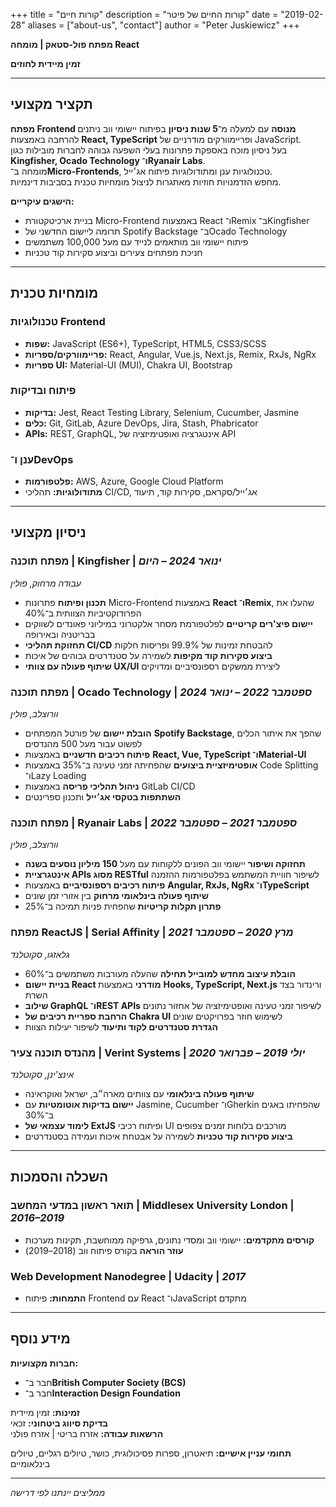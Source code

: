 +++
title = "קורות חיים"
description = "קורות החיים של פיטר"
date = "2019-02-28"
aliases = ["about-us", "contact"]
author = "Peter Juskiewicz"
+++

**מפתח פול-סטאק | מומחה React**

**זמין מיידית לחוזים**

---

## תקציר מקצועי

**מפתח Frontend מנוסה** עם למעלה מ־**5 שנות ניסיון** בפיתוח יישומי ווב ניתנים להרחבה באמצעות **React, TypeScript** ופריימוורקים מודרניים של JavaScript.  
בעל ניסיון מוכח באספקת פתרונות בעלי השפעה גבוהה לחברות מובילות כגון **Kingfisher, Ocado Technology ו־Ryanair Labs**.  
מומחה ב־**Micro-Frontends**, טכנולוגיות ענן ומתודולוגיות פיתוח אג׳ייל.  
מחפש הזדמנויות חוזיות מאתגרות לניצול מומחיות טכנית בסביבות דינמיות.

**הישגים עיקריים:**

- בניית ארכיטקטורת Micro-Frontend באמצעות React ו־Remix ב־Kingfisher
- תרומה ליישום החדשני של Spotify Backstage ב־Ocado Technology
- פיתוח יישומי ווב מותאמים לנייד עם מעל 100,000 משתמשים
- חניכת מפתחים צעירים וביצוע סקירות קוד טכניות

---

## מומחיות טכנית

### טכנולוגיות Frontend

- **שפות:** JavaScript (ES6+), TypeScript, HTML5, CSS3/SCSS
- **פריימוורקים/ספריות:** React, Angular, Vue.js, Next.js, Remix, RxJs, NgRx
- **ספריות UI:** Material-UI (MUI), Chakra UI, Bootstrap

### פיתוח ובדיקות

- **בדיקות:** Jest, React Testing Library, Selenium, Cucumber, Jasmine
- **כלים:** Git, GitLab, Azure DevOps, Jira, Stash, Phabricator
- **APIs:** REST, GraphQL, אינטגרציה ואופטימיזציה של API

### ענן ו־DevOps

- **פלטפורמות:** AWS, Azure, Google Cloud Platform
- **מתודולוגיות:** תהליכי CI/CD, אג׳ייל/סקראם, סקירות קוד, תיעוד

---

## ניסיון מקצועי

### מפתח תוכנה | **Kingfisher** | _ינואר 2024 – היום_

_עבודה מרחוק, פולין_

- **תכנון ופיתוח** פתרונות Micro-Frontend באמצעות **React ו־Remix**, שהעלו את הפרודוקטיביות הצוותית ב־40%
- **יישום פיצ'רים קריטיים** לפלטפורמת מסחר אלקטרוני במיליוני פאונדים לשווקים בבריטניה ובאירופה
- **תחזוקת תהליכי CI/CD** להבטחת זמינות של 99.9% ופריסות חלקות
- **ביצוע סקירות קוד מקיפות** לשמירה על סטנדרטים גבוהים של איכות
- **שיתוף פעולה עם צוותי UX/UI** ליצירת ממשקים רספונסיביים ומדויקים

### מפתח תוכנה | **Ocado Technology** | _ספטמבר 2022 – ינואר 2024_

_וורוצלב, פולין_

- **הובלת יישום** של פורטל המפתחים **Spotify Backstage**, שהפך את איתור הכלים לפשוט עבור מעל 500 מהנדסים
- **פיתוח רכיבים חדשניים** באמצעות **React, Vue, TypeScript ו־Material-UI**
- **אופטימיזציית ביצועים** שהפחיתה זמני טעינה ב־35% באמצעות Code Splitting ו־Lazy Loading
- **ניהול תהליכי פריסה** באמצעות GitLab CI/CD
- **השתתפות בטקסי אג׳ייל** ותכנון ספרינטים

### מפתח תוכנה | **Ryanair Labs** | _ספטמבר 2021 – ספטמבר 2022_

_וורוצלב, פולין_

- **תחזוקה ושיפור** יישומי ווב הפונים ללקוחות עם מעל **150 מיליון נוסעים בשנה**
- **אינטגרציית APIs מסוג RESTful** לשיפור חוויית המשתמש בפלטפורמות ההזמנה
- **פיתוח רכיבים רספונסיביים** באמצעות **Angular, RxJs, NgRx ו־TypeScript**
- **שיתוף פעולה בינלאומי מרחוק** בין אזורי זמן שונים
- **פתרון תקלות קריטיות** שהפחית פניות תמיכה ב־25%

### מפתח ReactJS | **Serial Affinity** | _מרץ 2020 – ספטמבר 2021_

_גלאזגו, סקוטלנד_

- **הובלת עיצוב מחדש למובייל תחילה** שהעלה מעורבות משתמשים ב־60%
- **בניית יישום React מודרני** באמצעות **Hooks, TypeScript, Next.js** ורינדור בצד השרת
- **שילוב GraphQL ו־REST APIs** לשיפור זמני טעינה ואופטימיזציה של אחזור נתונים
- **הרחבת ספריית רכיבים של Chakra UI** לשימוש חוזר בפרויקטים שונים
- **הגדרת סטנדרטים לקוד ותיעוד** לשיפור יעילות הצוות

### מהנדס תוכנה צעיר | **Verint Systems** | _יולי 2019 – פברואר 2020_

_אינצ'ינן, סקוטלנד_

- **שיתוף פעולה בינלאומי** עם צוותים מארה״ב, ישראל ואוקראינה
- **יישום בדיקות אוטומטיות** עם Jasmine, Cucumber ו־Gherkin שהפחיתו באגים ב־30%
- **לימוד עצמאי של ExtJS** ופיתוח רכיבי UI מורכבים בלוחות זמנים צפופים
- **ביצוע סקירות קוד טכניות** לשמירה על אבטחת איכות ועמידה בסטנדרטים

---

## השכלה והסמכות

### תואר ראשון במדעי המחשב | **Middlesex University London** | _2016–2019_

- **קורסים מתקדמים:** יישומי ווב ומסדי נתונים, גרפיקה ממוחשבת, תקינות מערכות
- **עוזר הוראה** בקורס פיתוח ווב (2018–2019)

### Web Development Nanodegree | **Udacity** | _2017_

- **התמחות:** פיתוח Frontend עם React ו־JavaScript מתקדם

---

## מידע נוסף

**חברות מקצועיות:**

- חבר ב־**British Computer Society (BCS)**
- חבר ב־**Interaction Design Foundation**

**זמינות:** זמין מיידית  
**בדיקת סיווג ביטחוני:** זכאי  
**הרשאות עבודה:** אזרח בריטי | אזרח פולני

**תחומי עניין אישיים:** תיאטרון, ספרות פסיכולוגית, כושר, טיולים רגליים, טיולים בינלאומיים

---

_ממליצים יינתנו לפי דרישה_
